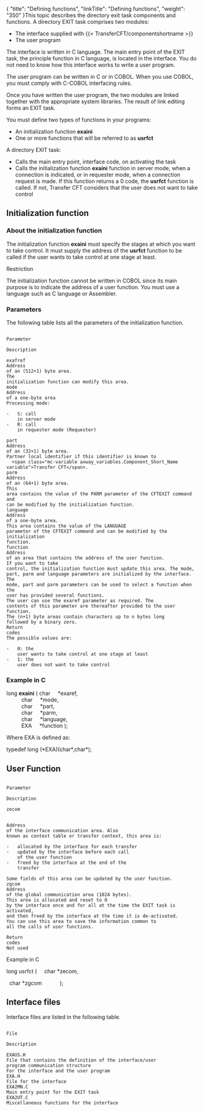 {
    "title": "Defining  functions",
    "linkTitle": "Defining functions",
    "weight": "350"
}<span id="About_the_Functions"></span>This topic describes the directory exit task components and functions.
A directory EXIT task comprises two modules:

-   The interface supplied
    with  {{< TransferCFT/componentshortname >}}
-   The user program

The interface is written in C language. The main entry point of the
EXIT task, the principle function in C language, is located in the interface.
You do not need to know how this interface works to write a user program.

The user program can be written in C or in COBOL. When you use COBOL,
you must comply with C-COBOL interfacing rules.

Once you have written the user program, the two modules are linked together
with the appropriate system libraries. The result of link editing forms
an EXIT task.

You must define two types of functions in your programs:

-   An initialization
    function **exaini**
-   One or more functions
    that will be referred to as **usrfct**

A directory EXIT task:

-   Calls the main
    entry point, interface code, on activating the task
-   Calls the initialization
    function **exaini** function in server mode, when a connection is indicated,
    or in requester mode, when a connection request is made. If this function
    returns a 0 code, the **usrfct** function
    is called. If not,  <span class="mc-variable axway_variables.Component_Short_Name variable">Transfer CFT</span> considers that the user does not want
    to take control

<span id="Initialization_Function"></span>

## Initialization function

### About the initialization function

The initialization function **exaini** must specify the stages at
which you want to take control. It must supply the address of the **usrfct**
function to be called if the user wants to take control at one stage at
least.

Restriction

The initialization function cannot be written in COBOL since its main
purpose is to indicate the address of a user function. You must use a
language such as C language or Assembler.

### Parameters

The following table lists all the parameters of the
initialization function.

```

Parameter

Description

exafref
Address
of an (512+1) byte area.
The
initialization function can modify this area.
mode
Address
of a one-byte area
Processing mode:

-   S: call
    in server mode
-   R: call
    in requester mode (Requester)

part
Address
of an (32+1) byte area.
Partner local identifier if this identifier is known to
  <span class="mc-variable axway_variables.Component_Short_Name variable">Transfer CFT</span>.
parm
Address
of an (64+1) byte area.
This
area contains the value of the PARM parameter of the CFTEXIT command and
can be modified by the initialization function.
language
Address
of a one-byte area.
This area contains the value of the LANGUAGE
parameter of the CFTEXIT command and can be modified by the initialization
function.
function
Address
of an area that contains the address of the user function.
If you want to take
control, the initialization function must update this area. The mode,
part, parm and language parameters are initialized by the interface. The
mode, part and parm parameters can be used to select a function when the
user has provided several functions.
The user can use the exaref parameter as required. The
contents of this parameter are thereafter provided to the user function.
The (n+1) byte areas contain characters up to n bytes long
followed by a binary zero.
Return
codes
The possible values are:

-   0: the
    user wants to take control at one stage at least
-   1: the
    user does not want to take control

```

### Example in C

long **exaini** ( char     \*exaref,  
          char    
\*mode,  
          char    
\*part,  
          char    
\*parm,  
          char    
\*language,  
          EXA    
\*function );

Where EXA is defined as:

typedef long (\*EXA)(char\*,char\*);

<span id="User_Function"></span>

## User Function

```

Parameter

Description

zecom
 
 
Address
of the interface communication area. Also
known as context table or transfer context, this area is:

-   allocated by the interface for each transfer
-   updated by the interface before each call
    of the user function
-   freed by the interface at the end of the
    transfer

Some fields of this area can be updated by the user function.
zgcom
Address
of the global communication area (1024 bytes).
This area is allocated and reset to 0
by the interface once and for all at the time the EXIT task is activated,
and then freed by the interface at the time it is de-activated.
You can use this area to save the information common to
all the calls of user functions.
 
Return
codes
Not used
```

Example in C

long usrfct (     char
\*zecom,

  char
\*zgcom            );

<span id="Interface_Files"></span>

## Interface files

Interface files are listed in the following table.

```

File

Description

EXAUS.H
File that contains the definition of the interface/user
program communication structure
For the interface and the user program 
EXA.H 
File for the interface 
EXA2MN.C 
Main entry point for the EXIT task 
EXA2UT.C
Miscellaneous functions for the interface 
```
